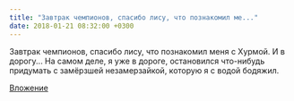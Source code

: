 ```yaml
---
title: "Завтрак чемпионов, спасибо лису, что познакомил ме..."
date: 2018-01-21 08:32:00 +0300
---
```


Завтрак чемпионов, спасибо лису, что познакомил меня с Хурмой. И в дорогу... На самом деле, я уже в дороге, остановился что-нибудь придумать с замёрзшей незамерзайкой, которую я с водой бодяжил.

[Вложение](/assets/vk_photos/3/Z8C0UFDJEvg.jpg)
